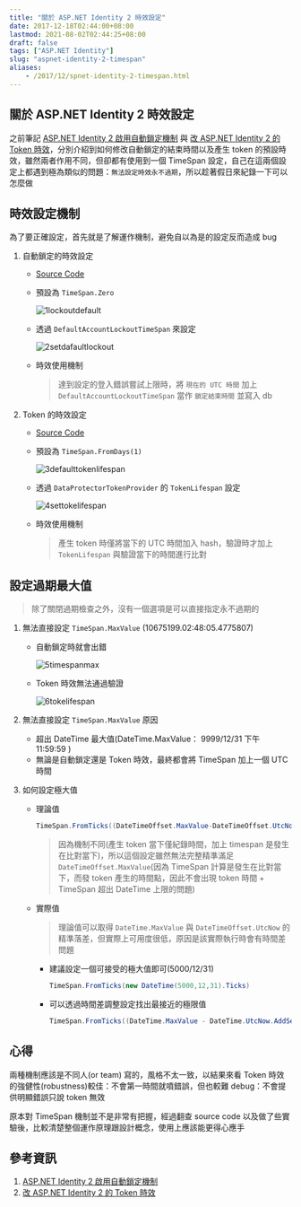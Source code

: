 ```yaml
---
title: "關於 ASP.NET Identity 2 時效設定"
date: 2017-12-18T02:44:00+08:00
lastmod: 2021-08-02T02:44:25+08:00
draft: false
tags: ["ASP.NET Identity"]
slug: "aspnet-identity-2-timespan"
aliases:
    - /2017/12/spnet-identity-2-timespan.html
---
```

## 關於 ASP.NET Identity 2 時效設定

之前筆記 [ASP.NET Identity 2 啟用自動鎖定機制](/2017/12/aspnet-identity-2-lockout.html) 與 [改 ASP.NET Identity 2 的 Token 時效](/2017/12/aspnet-identity-2-token-lifetime.html)，分別介紹到如何修改自動鎖定的結束時間以及產生 token 的預設時效，雖然兩者作用不同，但卻都有使用到一個 TimeSpan 設定，自己在這兩個設定上都遇到極為類似的問題：`無法設定時效永不過期`，所以趁著假日來紀錄一下可以怎麼做

## 時效設定機制

為了要正確設定，首先就是了解運作機制，避免自以為是的設定反而造成 bug

1. 自動鎖定的時效設定

    * [Source Code](https://github.com/aspnet/AspNetIdentity/blob/9c48993a446288032f9824633e6dae81257da06e/src/Microsoft.AspNet.Identity.Core/UserManager.cs)

    * 預設為 `TimeSpan.Zero`

        ![1lockoutdefault](https://user-images.githubusercontent.com/3851540/34082610-7f255a9c-e39c-11e7-9b95-ebed92d906c0.png)

    * 透過 `DefaultAccountLockoutTimeSpan` 來設定

        ![2setdafaultlockout](https://user-images.githubusercontent.com/3851540/34082611-7f51e3a0-e39c-11e7-9f54-aefc483d8094.png)

    * 時效使用機制

        > 達到設定的登入錯誤嘗試上限時，將 `現在的 UTC 時間` 加上 `DefaultAccountLockoutTimeSpan` 當作 `鎖定結束時間` 並寫入 db

2. Token 的時效設定

    * [Source Code](https://github.com/aspnet/AspNetIdentity/blob/9c48993a446288032f9824633e6dae81257da06e/src/Microsoft.AspNet.Identity.Owin/DataProtectorTokenProvider.cs)

    * 預設為 `TimeSpan.FromDays(1)`

        ![3defaulttokenlifespan](https://user-images.githubusercontent.com/3851540/34082612-7f8d7cee-e39c-11e7-885d-ffe95cb63d47.png)

    * 透過 `DataProtectorTokenProvider` 的 `TokenLifespan` 設定

        ![4settokelifespan](https://user-images.githubusercontent.com/3851540/34082613-7fc5d544-e39c-11e7-9f63-7f02e97f7468.png)

    * 時效使用機制

        > 產生 token 時僅將當下的 UTC 時間加入 hash，驗證時才加上 `TokenLifespan` 與驗證當下的時間進行比對

## 設定過期最大值

> 除了關閉過期檢查之外，沒有一個選項是可以直接指定永不過期的

1. 無法直接設定 `TimeSpan.MaxValue` (10675199.02:48:05.4775807)

    * 自動鎖定時就會出錯

        ![5timespanmax](https://user-images.githubusercontent.com/3851540/34082614-7ffd98a8-e39c-11e7-8a84-9838b5b83036.png)

    * Token 時效無法通過驗證

        ![6tokelifespan](https://user-images.githubusercontent.com/3851540/34082615-80357c32-e39c-11e7-9318-a0c8f90ce33a.png)

2. 無法直接設定 `TimeSpan.MaxValue` 原因

    * 超出 DateTime 最大值(DateTime.MaxValue： 9999/12/31 下午 11:59:59 )
    * 無論是自動鎖定還是 Token 時效，最終都會將 TimeSpan 加上一個 UTC 時間

3. 如何設定極大值

    * 理論值

        ```cs
        TimeSpan.FromTicks((DateTimeOffset.MaxValue-DateTimeOffset.UtcNow).Ticks)
        ```

        > 因為機制不同(產生 token 當下僅紀錄時間，加上 timespan 是發生在比對當下)，所以這個設定雖然無法完整精準滿足 `DateTimeOffset.MaxValue`(因為 TimeSpan 計算是發生在比對當下，而發 token 產生的時間點，因此不會出現 token 時間 + TimeSpan 超出 DateTime 上限的問題)

    * 實際值

        > 理論值可以取得 `DateTime.MaxValue` 與 `DateTimeOffset.UtcNow` 的精準落差，但實際上可用度很低，原因是該實際執行時會有時間差問題

        * 建議設定一個可接受的極大值即可(5000/12/31)

            ```cs
            TimeSpan.FromTicks(new DateTime(5000,12,31).Ticks)
            ```

        * 可以透過時間差調整設定找出最接近的極限值

            ```cs
            TimeSpan.FromTicks((DateTime.MaxValue - DateTime.UtcNow.AddSeconds(1)).Ticks)
            ```

## 心得

兩種機制應該是不同人(or team) 寫的，風格不太一致，以結果來看 Token 時效的強健性(robustness)較佳：不會第一時間就噴錯誤，但也較難 debug：不會提供明顯錯誤只說 token 無效

原本對 TimeSpan 機制並不是非常有把握，經過翻查 source code 以及做了些實驗後，比較清楚整個運作原理跟設計概念，使用上應該能更得心應手

## 參考資訊

1. [ASP.NET Identity 2 啟用自動鎖定機制](/2017/12/aspnet-identity-2-lockout.html)
2. [改 ASP.NET Identity 2 的 Token 時效](/2017/12/aspnet-identity-2-token-lifetime.html)
